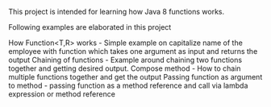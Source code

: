 This project is intended for learning how Java 8 functions works.

Following examples are elaborated in this project

How Function<T,R> works - Simple example on capitalize name of the employee with function which takes one argument as input and returns the output
Chaining of functions - Example around chaining two functions together and getting desired output.
Compose method - How to chain multiple functions together and get the output
Passing function as argument to method - passing function as a method reference and call via lambda expression or method reference